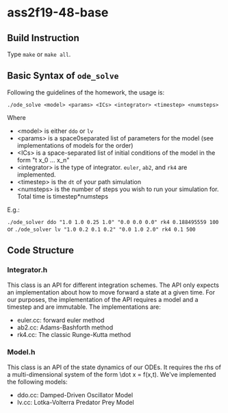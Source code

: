 # ass2f19-48-base

## Build Instruction

Type `make` or `make all`.

## Basic Syntax of `ode_solve`

Following the guidelines of the homework, the usage is:

`./ode_solve <model> <params> <ICs> <integrator> <timestep> <numsteps>`

Where

- \<model\> is either `ddo` or `lv`
- \<params\> is a space0separated list of parameters for the model (see implementations of models for the order)
- \<ICs\> is a space-separated list of initial conditions of the model in the form "t x_0 ... x_n"
- \<integrator\> is the type of integrator. `euler`, `ab2`, and `rk4` are implemented.
- \<timestep\> is the `dt` of your path simulation
- \<numsteps\> is the number of steps you wish to run your simulation for. Total time is timestep\*numsteps

E.g.:

`./ode_solver ddo "1.0 1.0 0.25 1.0" "0.0 0.0 0.0" rk4 0.188495559 100`
or
`./ode_solver lv "1.0 0.2 0.1 0.2" "0.0 1.0 2.0" rk4 0.1 500`

## Code Structure

### Integrator.h

This class is an API for different integration schemes. The API only expects an implementation about how to move forward a state at a given time. For our purposes, the implementation of the API requires a model and a timestep and are immutable. The implementations are:

- euler.cc: forward euler method
- ab2.cc: Adams-Bashforth method
- rk4.cc: The classic Runge-Kutta method

### Model.h

This class is an API of the state dynamics of our ODEs. It requires the rhs of a multi-dimensional system of the form \dot x = f(x,t). We've implemented the following models:

- ddo.cc: Damped-Driven Oscillator Model
- lv.cc: Lotka-Volterra Predator Prey Model